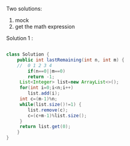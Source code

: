 Two solutions:

1. mock
2. get the math expression

Solution 1 :

```Java

class Solution {
    public int lastRemaining(int n, int m) {
    //  0 1 2 3 4 
        if(n==0||m==0)
		return -1;
     List<Integer> list=new ArrayList<>();
     for(int i=0;i<n;i++)
     	list.add(i);
     int c=(m-1)%n;
     while(list.size()!=1) {
     	list.remove(c);
     	c=(c+m-1)%list.size();  
     }
     return list.get(0);
    }
}


```